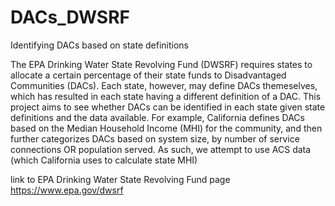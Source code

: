 # DACs_DWSRF
Identifying DACs based on state definitions

The EPA Drinking Water State Revolving Fund (DWSRF) requires states to allocate a certain percentage of their state funds to Disadvantaged Communities (DACs). Each state, however, may define DACs themeselves, which has resulted in each state having a different definition of a DAC. This project aims to see whether DACs can be identified in each state given state definitions and the data available. For example, California defines DACs based on the Median Household Income (MHI) for the community, and then further categorizes DACs based on system size, by number of service connections OR population served. As such, we attempt to use ACS data (which California uses to calculate state MHI) 

link to EPA Drinking Water State Revolving Fund page https://www.epa.gov/dwsrf
